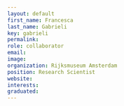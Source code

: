 ```yaml
---
layout: default
first_name: Francesca
last_name: Gabrieli
key: gabrieli
permalink:
role: collaborator
email:
image:
organization: Rijksmuseum Amsterdam
position: Research Scientist
website:
interests:
graduated: 
---
```

